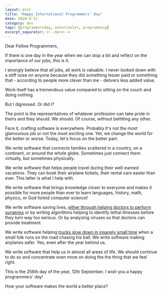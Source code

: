 ```yaml
---
layout: post
title: "Happy International Programmers' Day"
date: 2020-9-12
category: dev
tags: [programmersday, watercooler, programming]
excerpt_separator: <!--more-->
---
```

Dear Fellow Programmers,

If there is one day in the year when we can stop a bit and reflect on the importance of our jobs, this is it.
<!--more-->
I strongly believe that all jobs, all work is valuable. I never looked down with a stiff nose on anyone because they did something lesser paid or something that - according to people more clever than me - delivers less added value.

Work itself has a tremendous value compared to sitting on the couch and doing nothing. 

But I digressed. Or did I?

The point is the representatives of whatever profession can take pride in theirs and they should. We should. Of course, without belittling any other.

Face it, crafting software is everywhere. Probably it's not the most glamourous job or not the most exciting one. Yet, we change the world for the better or worse. Today, let's focus on the better part.

We write software that connects families scattered in a country, on a continent, or around the whole globe. Sometimes just connect them virtually, but sometimes physically.

We write software that helps people travel during their well-earned vacations. They can book their airplane tickets, their rental cars easier than ever. This latter is what I help with.

We write software that brings knowledge closer to everyone and makes it possible for more people than ever to learn languages, history, math, physics, or God forbid computer science!

We write software saving lives, [either through helping doctors to perform surgeries](https://www.healthcare.digital/single-post/2017/08/23/7-ways-Google-Glass-is-revolutionising-healthcare) or by writing algorithms helping to identify lethal illnesses before they turn way too serious. Or by analyzing viruses so that doctors can provide treatment.

We write software helping [trucks slow down in insanely small time](https://youtu.be/oAHlthX3-NM) when a small folk runs on the road chasing his ball. We write software making airplanes safer. Yes, even after the year behind us.

We write software that help us in almost all areas of life. We should continue to do so and concentrate even more on doing the the thing that we feel right.

This is the 256th day of the year, 12th September. I wish you a happy programmers' day!

How your software makes the world a better place?
